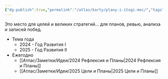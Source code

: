 ```yaml
---
{"dg-publish":true,"permalink":"/atlas/karty/plany-i-itogi-moc/","tags":["map"],"noteIcon":"","created":"2023-12-10T01:48:20.000+05:00","updated":"2025-04-07T02:00:28.332+05:00"}
---
```


Это место для целей и великих стратегий... для планов, ревью, анализа и записей побед.

- Тема года
	- 2024 - Год Развития I
	- 2025 - Год Развития II
- Ежегодно
	- [[Атлас/Заметки/Идеи/2024 Рефлексия и Планы\|2024 Рефлексия и Планы]]
	- [[Атлас/Заметки/Идеи/2025 Цели и Планы\|2025 Цели и Планы]]
